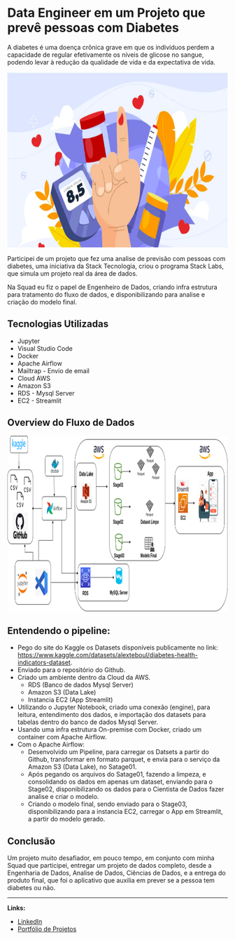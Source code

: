 # Data Engineer em um Projeto que prevê pessoas com Diabetes

A diabetes é uma doença crônica grave em que os indivíduos perdem a capacidade de regular efetivamente os níveis de glicose no sangue, podendo levar à redução da qualidade de vida e da expectativa de vida.

<p align="center">
  <img src="https://github.com/villani31/diabetes/blob/main/diabetes.png" alt="Diabetes"height=400px >
</p>

Participei de um projeto que fez uma analise de previsão com pessoas com diabetes, uma iniciativa da Stack Tecnologia, criou o programa Stack Labs, que simula um projeto real da área de dados.

Na Squad eu fiz o papel de Engenheiro de Dados, criando infra estrutura para tratamento do fluxo de dados, e disponibilizando para analise e criação do modelo final.

## Tecnologias Utilizadas

- Jupyter
- Visual Studio Code
- Docker
- Apache Airflow
- Mailtrap - Envio de email
- Cloud AWS
- Amazon S3
- RDS - Mysql Server
- EC2 - Streamlit

## Overview do Fluxo de Dados

<p align="center">
  <img src="https://github.com/villani31/diabetes/blob/main/Desenho_Projeto_Stacklabs.png" alt="Pipeline"height=400px >
</p>

## Entendendo o pipeline:

- Pego do site do Kaggle os Datasets disponíveis publicamente no link: https://www.kaggle.com/datasets/alexteboul/diabetes-health-indicators-dataset.
- Enviado para o repositório do Github.
- Criado um ambiente dentro da Cloud da AWS.
    - RDS (Banco de dados Mysql Server)
    - Amazon S3 (Data Lake)
    - Instancia EC2 (App Streamlit)
- Utilizando o Jupyter Notebook, criado uma conexão (engine), para leitura, entendimento dos dados, e importação dos datasets para tabelas dentro do banco de dados Mysql Server.
- Usando uma infra estrutura On-premise com Docker, criado um container com Apache Airflow.
- Com o Apache Airflow:
    - Desenvolvido um Pipeline, para carregar os Datsets a partir do Github, transformar em formato parquet, e envia para o serviço da Amazon S3 (Data Lake), no Satage01.
    - Após pegando os arquivos do Satage01, fazendo a limpeza, e consolidando os dados em apenas um dataset, enviando para o Stage02, disponibilizando os dados para o Cientista de Dados fazer analise e criar o modelo.
    - Criando o modelo final, sendo enviado para o Stage03, disponibilizando para a instancia EC2, carregar o App em Streamlit, a partir do modelo gerado.

## Conclusão

Um projeto muito desafiador, em pouco tempo, em conjunto com minha Squad que participei, entregar um projeto de dados completo, desde a Engenharia de Dados, Analise de Dados, Ciências de Dados, e a entrega do produto final, que foi o aplicativo que auxilia em prever se a pessoa tem diabetes ou não.
____________

**Links:**
* [LinkedIn](https://www.linkedin.com/in/thiagovillani)
* [Portfólio de Projetos](https://github.com/villani31/Data_Science)
